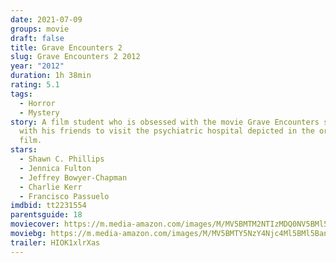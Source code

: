 ```yaml
---
date: 2021-07-09
groups: movie
draft: false
title: Grave Encounters 2
slug: Grave Encounters 2 2012
year: "2012"
duration: 1h 38min
rating: 5.1
tags:
  - Horror
  - Mystery
story: A film student who is obsessed with the movie Grave Encounters sets out
  with his friends to visit the psychiatric hospital depicted in the original
  film.
stars:
  - Shawn C. Phillips
  - Jennica Fulton
  - Jeffrey Bowyer-Chapman
  - Charlie Kerr
  - Francisco Passuelo
imdbid: tt2231554
parentsguide: 18
moviecover: https://m.media-amazon.com/images/M/MV5BMTM2NTIzMDQ0NV5BMl5BanBnXkFtZTcwOTQ3NTM0OA@@._V1_FMjpg_UX562_.jpg
moviebg: https://m.media-amazon.com/images/M/MV5BMTY5NzY4Njc4Ml5BMl5BanBnXkFtZTcwNzk3NTM0OA@@._V1_FMjpg_UX1280_.jpg
trailer: HIOK1xlrXas
---
```

